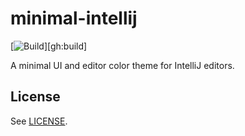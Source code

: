 # minimal-intellij

[![Build](https://github.com/wolverian/minimal-intellij/workflows/Build/badge.svg)][gh:build]

<!-- Plugin description -->
A minimal UI and editor color theme for IntelliJ editors.
<!-- Plugin description end -->

## License

See [LICENSE](./LICENSE).